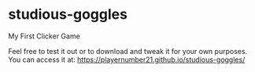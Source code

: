 # studious-goggles
My First Clicker Game

Feel free to test it out or to download and tweak it for your own purposes.
You can access it at:
<a href="https://playernumber21.github.io/studious-goggles/">https://playernumber21.github.io/studious-goggles/</a>
